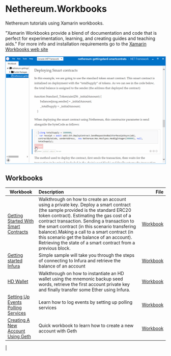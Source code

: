 # Nethereum.Workbooks
Nethereum tutorials using Xamarin workbooks.

"Xamarin Workbooks provide a blend of documentation and code that is perfect for experimentation, learning, and creating guides and teaching aids." For more info and installation requirements go to the [Xamarin Workbooks web site]( https://developer.xamarin.com/guides/cross-platform/workbooks/)

![Workbook sample](screenshots/deploymentSample.gif)

## Workbooks

| Workbook      | Description   | File  |
| ------------- |:-------------| -----:|
| [Getting Started With Smart Contracts](nethereum-gettingstard-smartcontrats.workbook) | Walkthrough on how to create an account using a private key. Deploy a smart contract (the sample provided is the standard ERC20 token contract). Estimating the gas cost of a contract transaction. Sending a transaction to the smart contract (in this scenario transfering balance).Making a call to a smart contract (in this scenario get the balance of an account). Retrieving the state of a smart contract from a previous block. | [Workbook](nethereum-gettingstard-smartcontrats.workbook)|
| [Getting started Infura](nethereum-gettingstarted-infura.workbook)|Simple sample will take you through the steps of connecting to Infura and retrieve the balance of an account| [Workbook](nethereum-gettingstarted-infura.workbook)|
|[HD Wallet](nethereum-hdwallet-infura-transfer.workbook)|Walkthrough on how to instantiate an HD wallet using the mnemonic backup seed words, retrieve the first account private key and finally transfer some Ether using Infura.|[Workbook](nethereum-hdwallet-infura-transfer.workbook)|
|[Setting Up Events Polling Services](nethereum-eventdtos-getallchanges.workbook)|Learn how to log events by setting up polling services|[Workbook](nethereum-eventdtos-getallchanges.workbook)|
|[Creating A New Account Using Geth](nethereum-creating-a-new-account-using-geth.workbook)| Quick workbook to learn how to create a new account with Geth|[Workbook](nethereum-creating-a-new-account-using-geth.workbook)|
|
